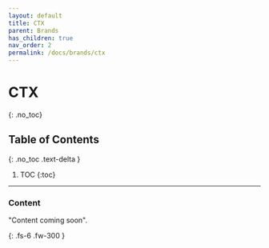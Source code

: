 ```yaml
---
layout: default
title: CTX 
parent: Brands
has_children: true
nav_order: 2
permalink: /docs/brands/ctx
---
```


# CTX
{: .no_toc}

## Table of Contents
{: .no_toc .text-delta }

1. TOC
   {:toc}
---

### Content
"Content coming soon".


{: .fs-6 .fw-300 }
